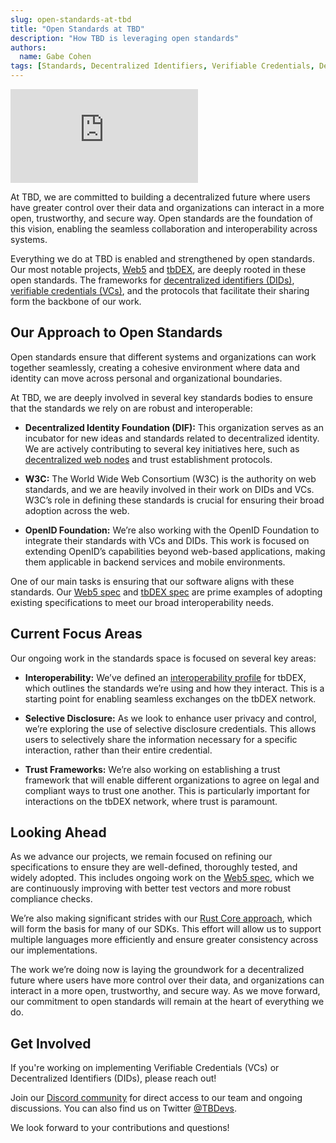 ```yaml
---
slug: open-standards-at-tbd
title: "Open Standards at TBD"
description: "How TBD is leveraging open standards"
authors:
  name: Gabe Cohen
tags: [Standards, Decentralized Identifiers, Verifiable Credentials, Decentralized Web Nodes, Web5, tbDEX, Decentralized Identity]
---
```


<head>
  <meta property="og:title" content="Open Standards at TBD" />
  <meta property="og:type" content="website" />
  <meta property="og:url" content='https://developer.tbd.website/blog/open-standards-at-tbd' />
  <meta name="og:description" content="How TBD is leveraging open standards" />
  <meta property="og:image" content="https://developer.tbd.website/assets/images/blog-open-standards-611efd5badeb5aa3dab2387efabfd2ad.png" /> 

  <meta name="twitter:card" content="summary_large_image" />
  <meta property="twitter:domain" content="developer.tbd.website" />
  <meta name="twitter:site" content="@tbdevs" />
  <meta name="twitter:title" content="Open Standards at TBD" />
  <meta property="twitter:url" content='https://developer.tbd.website/blog/open-standards-at-tbd' /> 
  <meta name="twitter:description" content="How TBD is leveraging open standards" />
  <meta name="twitter:image" content="https://developer.tbd.website/assets/images/blog-open-standards-611efd5badeb5aa3dab2387efabfd2ad.png" />

  <link rel="apple-touch-icon" href="https://developer.tbd.website/img/tbd-fav-icon-main.png" />
</head>

<!-- img must be specified here to get the open graph URL -->
<div hidden>
![](/img/blog-open-standards.png)
</div>

<iframe class="aspect-video" src="https://www.youtube.com/embed/uOBT7Tsf7F4" title="TBD Open Standards" frameborder="0" allow="accelerometer; autoplay; clipboard-write; encrypted-media; gyroscope; picture-in-picture; web-share" allowfullscreen></iframe>


At TBD, we are committed to building a decentralized future where users have greater control over their data and organizations can interact in a more open, trustworthy, and secure way. Open standards are the foundation of this vision, enabling the seamless collaboration and interoperability across systems.

Everything we do at TBD is enabled and strengthened by open standards. Our most notable projects, [Web5](https://developer.tbd.website/projects/web5/) and [tbDEX](https://developer.tbd.website/projects/tbdex/), are deeply rooted in these open standards. The frameworks for [decentralized identifiers (DIDs)](https://developer.tbd.website/docs/web5/decentralized-identifiers/what-are-dids), [verifiable credentials (VCs)](https://developer.tbd.website/docs/web5/verifiable-credentials/what-are-vcs), and the protocols that facilitate their sharing form the backbone of our work.

<!--truncate-->


## Our Approach to Open Standards

Open standards ensure that different systems and organizations can work together seamlessly, creating a cohesive environment where data and identity can move across personal and organizational boundaries. 

At TBD, we are deeply involved in several key standards bodies to ensure that the standards we rely on are robust and interoperable:

* **Decentralized Identity Foundation (DIF):** This organization serves as an incubator for new ideas and standards related to decentralized identity. We are actively contributing to several key initiatives here, such as [decentralized web nodes](https://developer.tbd.website/docs/web5/decentralized-web-nodes/what-are-dwns) and trust establishment protocols.

* **W3C:** The World Wide Web Consortium (W3C) is the authority on web standards, and we are heavily involved in their work on DIDs and VCs. W3C’s role in defining these standards is crucial for ensuring their broad adoption across the web.

* **OpenID Foundation:** We’re also working with the OpenID Foundation to integrate their standards with VCs and DIDs. This work is focused on extending OpenID’s capabilities beyond web-based applications, making them applicable in backend services and mobile environments.


One of our main tasks is ensuring that our software aligns with these standards. Our [Web5 spec](https://github.com/TBD54566975/web5-spec/blob/main/spec/spec.md) and [tbDEX spec](https://github.com/TBD54566975/tbdex/tree/main/specs/protocol#readme) are prime examples of adopting existing specifications to meet our broad interoperability needs.


## Current Focus Areas

Our ongoing work in the standards space is focused on several key areas:

* **Interoperability:** We’ve defined an [interoperability profile](https://github.com/TBD54566975/tbdex/blob/main/specs/interop/README.md) for tbDEX, which outlines the standards we’re using and how they interact. This is a starting point for enabling seamless exchanges on the tbDEX network.

* **Selective Disclosure:** As we look to enhance user privacy and control, we’re exploring the use of selective disclosure credentials. This allows users to selectively share the information necessary for a specific interaction, rather than their entire credential.

* **Trust Frameworks:** We’re also working on establishing a trust framework that will enable different organizations to agree on legal and compliant ways to trust one another. This is particularly important for interactions on the tbDEX network, where trust is paramount.


## Looking Ahead

As we advance our projects, we remain focused on refining our specifications to ensure they are well-defined, thoroughly tested, and widely adopted. This includes ongoing work on the [Web5 spec](https://github.com/TBD54566975/web5-spec/blob/main/README.md), which we are continuously improving with better test vectors and more robust compliance checks.

We’re also making significant strides with our [Rust Core approach](https://www.youtube.com/live/WZ2hB_bj3Y8?t=190), which will form the basis for many of our SDKs. This effort will allow us to support multiple languages more efficiently and ensure greater consistency across our implementations.

The work we’re doing now is laying the groundwork for a decentralized future where users have more control over their data, and organizations can interact in a more open, trustworthy, and secure way. As we move forward, our commitment to open standards will remain at the heart of everything we do.



## Get Involved

If you're working on implementing Verifiable Credentials (VCs) or Decentralized Identifiers (DIDs), please reach out!

Join our [Discord community](https://discord.gg/tbd) for direct access to our team and ongoing discussions. You can also find us on Twitter [@TBDevs](https://x.com/TBDevs).

We look forward to your contributions and questions!

